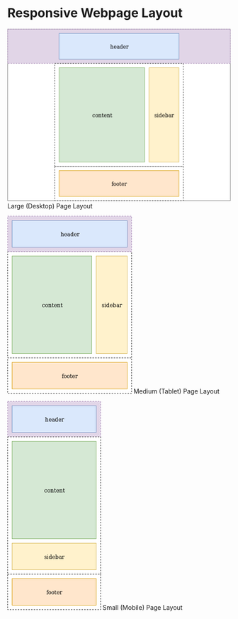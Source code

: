 ---
---
# Responsive Webpage Layout

![large page layout](/assets/images/large_layout.png)
Large (Desktop) Page Layout


![medium page layout](/assets/images/medium_layout.png)
Medium (Tablet) Page Layout


![small page layout](/assets/images/small_layout.png)
Small (Mobile) Page Layout


